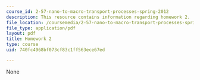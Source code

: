 ```yaml
---
course_id: 2-57-nano-to-macro-transport-processes-spring-2012
description: This resource contains information regarding homework 2.
file_location: /coursemedia/2-57-nano-to-macro-transport-processes-spring-2012/740fc4968bf073cf83c1ff563ece67ed_MIT2_57S12_hw_2.pdf
file_type: application/pdf
layout: pdf
title: Homework 2
type: course
uid: 740fc4968bf073cf83c1ff563ece67ed

---
```

None